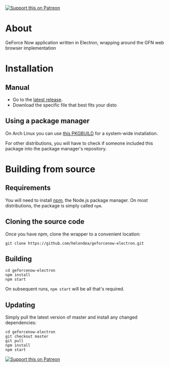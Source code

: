[![Support this on Patreon](https://raw.githubusercontent.com/hmlendea/more-cultural-names/master/assets/patreon.png)](https://www.patreon.com/hmlendea)

# About

GeForce Now application written in Electron, wrapping around the GFN web browser implementation

# Installation

## Manual

 - Go to the [latest release](https://github.com/hmlendea/geforcenow-electron/releases/latest).
 - Download the specific file that best fits your disto

## Using a package manager

On Arch Linux you can use [this PKGBUILD](https://github.com/hmlendea/PKGBUILDs/blob/master/pkg/geforcenow-electron/PKGBUILD) for a system-wide installation.

For other distributions, you will have to check if someone included this package into the package manager's repository.

# Building from source

## Requirements

You will need to install [npm](https://www.npmjs.com/), the Node.js package manager. On most distributions, the package is simply called `npm`.

## Cloning the source code

Once you have npm, clone the wrapper to a convenient location:

```
git clone https://github.com/hmlendea/geforcenow-electron.git
```

## Building

```
cd geforcenow-electron
npm install
npm start
```

On subsequent runs, `npm start` will be all that's required.

## Updating

Simply pull the latest version of master and install any changed dependencies:

```
cd geforcenow-electron
git checkout master
git pull
npm install
npm start
```

[![Support this on Patreon](https://raw.githubusercontent.com/hmlendea/more-cultural-names/master/assets/patreon.png)](https://www.patreon.com/hmlendea)
